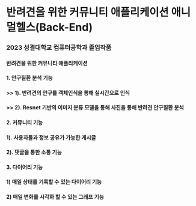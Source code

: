 # 반려견을 위한 커뮤니티 애플리케이션 애니멀헬스(Back-End)
### 2023 성결대학교 컴퓨터공학과 졸업작품
#### 반려견을 위한 커뮤니티 애플리케이션
#### 1. 안구질환 분석 기능
#### >> 1). 반려견의 안구를 객체인식을 통해 실시간으로 인식
#### >> 2). Resnet 기반의 이미지 분류 모델을 통해 사진을 통해 반려견 안구질환 분석
#### 2. 커뮤니티 기능
#### 1). 사용자들과 정보 공유가 가능한 게시글
#### 2). 댓글을 통한 소통 기능
#### 3. 다이어리 기능
#### 1) 매일 상태를 기록할 수 있는 다이어리 기능
#### 2) 매일 변화를 시각화 할 수 있는 그래프 기능

